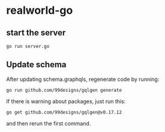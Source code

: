 # realworld-go

## start the server
`go run server.go`

## Update schema
After updating schema.graphqls, regenerate code by running: <br/>

`go run github.com/99designs/gqlgen generate`<br/>

If there is warning about packages, just run this:<br/>

`go get github.com/99designs/gqlgen@v0.17.12`<br/>

and then rerun the first command.